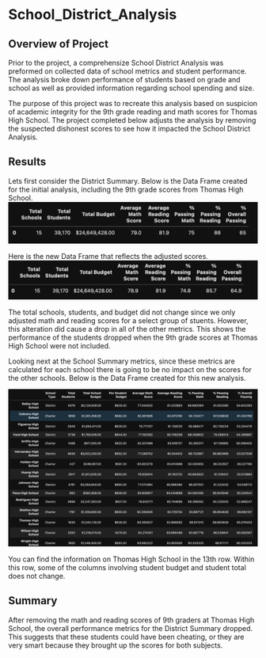 # School_District_Analysis

## Overview of Project 
Prior to the project, a comprehensize School District Analysis was preformed on collected data of school metrics and student performance. The analysis broke down performance of students based on grade and school as well as provided information regarding school spending and size. 

The purpose of this project was to recreate this analysis based on suspicion of academic integrity for the 9th grade reading and math scores for Thomas High School. The project completed below adjusts the analysis by removing the suspected dishonest scores to see how it impacted the School District Analysis.

## Results

Lets first consider the District Summary. Below is the Data Frame created for the initial analysis, including the 9th grade scores from Thomas High School. 
![alt text](https://raw.githubusercontent.com/KitWilliams07/School_District_Analysis/main/Resources/old_district_analysis.png)

Here is the new Data Frame that reflects the adjusted scores. 
![alt text](https://raw.githubusercontent.com/KitWilliams07/School_District_Analysis/main/Resources/new_district_analysis.png)

The total schools, students, and budget did not change since we only adjusted math and reading scores for a select group of stuents. However, this alteration did cause a drop in all of the other metrics. This shows the performance of the students dropped when the 9th grade scores at Thomas High School were not included. 


Looking next at the School Summary metrics, since these metrics are calculated for each school there is going to be no impact on the scores for the other schools. Below is the Data Frame created for this new analysis. 

![alt text](https://raw.githubusercontent.com/KitWilliams07/School_District_Analysis/main/Resources/school_summary.png)

You can find the information on Thomas High School in the 13th row. Within this row, some of the columns involving student budget and student total does not change. 

## Summary 



After removing the math and reading scores of 9th graders at Thomas High School, the overall performance metrics for the District Summary dropped. This suggests that these students could have been cheating, or they are very smart because they brought up the scores for both subjects. 
